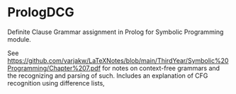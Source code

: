 # PrologDCG
Definite Clause Grammar assignment in Prolog for Symbolic Programming module.

See https://github.com/varjakw/LaTeXNotes/blob/main/ThirdYear/Symbolic%20Programming/Chapter%207.pdf for notes on context-free grammars and the recognizing and parsing of such. Includes an explanation of CFG recognition using difference lists,
